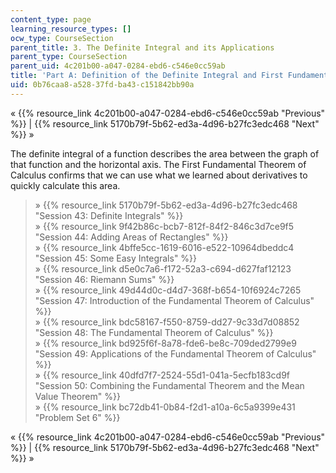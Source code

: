 ```yaml
---
content_type: page
learning_resource_types: []
ocw_type: CourseSection
parent_title: 3. The Definite Integral and its Applications
parent_type: CourseSection
parent_uid: 4c201b00-a047-0284-ebd6-c546e0cc59ab
title: 'Part A: Definition of the Definite Integral and First Fundamental Theorem'
uid: 0b76caa8-a528-37fd-ba43-c151842bb90a
---
```


« {{% resource_link 4c201b00-a047-0284-ebd6-c546e0cc59ab "Previous" %}} | {{% resource_link 5170b79f-5b62-ed3a-4d96-b27fc3edc468 "Next" %}} »

The definite integral of a function describes the area between the graph of that function and the horizontal axis. The First Fundamental Theorem of Calculus confirms that we can use what we learned about derivatives to quickly calculate this area.

> » {{% resource_link 5170b79f-5b62-ed3a-4d96-b27fc3edc468 "Session 43: Definite Integrals" %}}  
> » {{% resource_link 9f42b86c-bcb7-812f-84f2-846c3d7ce9f5 "Session 44: Adding Areas of Rectangles" %}}  
> » {{% resource_link 4bffe5cc-1619-6016-e522-10964dbeddc4 "Session 45: Some Easy Integrals" %}}  
> » {{% resource_link d5e0c7a6-f172-52a3-c694-d627faf12123 "Session 46: Riemann Sums" %}}  
> » {{% resource_link 49d44d0c-d4d7-368f-b654-10f6924c7265 "Session 47: Introduction of the Fundamental Theorem of Calculus" %}}  
> » {{% resource_link bdc58167-f550-8759-dd27-9c33d7d08852 "Session 48: The Fundamental Theorem of Calculus" %}}  
> » {{% resource_link bd925f6f-8a78-fde6-be8c-709ded2799e9 "Session 49: Applications of the Fundamental Theorem of Calculus" %}}  
> » {{% resource_link 40dfd7f7-2524-55d1-041a-5ecfb183cd9f "Session 50: Combining the Fundamental Theorem and the Mean Value Theorem" %}}  
> » {{% resource_link bc72db41-0b84-f2d1-a10a-6c5a9399e431 "Problem Set 6" %}}

« {{% resource_link 4c201b00-a047-0284-ebd6-c546e0cc59ab "Previous" %}} | {{% resource_link 5170b79f-5b62-ed3a-4d96-b27fc3edc468 "Next" %}} »